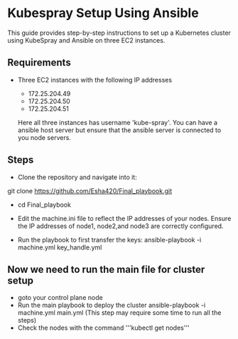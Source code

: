 # Kubespray Setup Using Ansible
This guide provides step-by-step instructions to set up a Kubernetes cluster using KubeSpray and Ansible on three EC2 instances.
## Requirements
- Three EC2 instances with the following IP addresses
    - 172.25.204.49 
    - 172.25.204.50
    - 172.25.204.51

    Here all three instances has username 'kube-spray'.
    You can have a ansible host server but ensure that the ansible server is connected to you node servers.
## Steps
- Clone the repository and navigate into it:

git clone https://github.com/Esha420/Final_playbook.git

- cd Final_playbook

- Edit the machine.ini file to reflect the IP addresses of your nodes. Ensure the IP addresses of node1, node2,and node3 are correctly configured.

- Run the playbook to first transfer the keys:
   ansible-playbook -i machine.yml key_handle.yml

## Now we need to run the main file for cluster setup
- goto your control plane node
- Run the main playbook to deploy the cluster
    ansible-playbook -i machine.yml main.yml
    (This step may require some time to run all the steps)
- Check the nodes with the command
    '''kubectl get nodes'''

